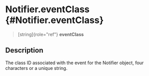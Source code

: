Notifier.eventClass {#Notifier.eventClass}
===================

> [string]{role="ref"} **eventClass**

Description
-----------

The class ID associated with the event for the Notifier object, four
characters or a unique string.
